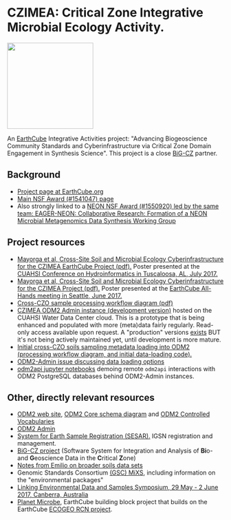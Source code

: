 # CZIMEA: Critical Zone Integrative Microbial Ecology Activity. 

<img src="https://www.earthcube.org/sites/default/files/doc-repository/logo_earthcube_no-subhead_horizontal.png" width=200 height=auto>


An [EarthCube](https://www.earthcube.org) Integrative Activities project: "Advancing Biogeoscience Community Standards and Cyberinfrastructure via Critical Zone Domain Engagement in Synthesis Science". This project is a close [BiG-CZ](http://bigcz.org) partner.

## Background
- [Project page at EarthCube.org](https://www.earthcube.org/group/advancing-biogeoscience-community-standards-cyberinfrastructure-critical-zone-domain-engagement-synthesis-science)
- [Main NSF Award (#1541047) page](https://www.nsf.gov/awardsearch/showAward?AWD_ID=1541047)
- Also strongly linked to a [NEON NSF Award (#1550920) led by the same team: EAGER-NEON: Collaborative Research: Formation of a NEON Microbial Metagenomics Data Synthesis Working Group](https://www.nsf.gov/awardsearch/showAward?AWD_ID=1550920)

## Project resources
- [Mayorga et al, Cross-Site Soil and Microbial Ecology Cyberinfrastructure for the CZIMEA EarthCube Project (pdf).](https://github.com/BiG-CZ/CZIMEA/blob/master/EMayorga_ECAHM2017_Poster.pdf) Poster presented at the [CUAHSI Conference on Hydroinformatics in Tuscaloosa, AL, July 2017.](https://www.cuahsi.org/community/cuahsi-science-meetings/)
- [Mayorga et al, Cross-Site Soil and Microbial Ecology Cyberinfrastructure for the CZIMEA Project (pdf).](https://drive.google.com/open?id=0B7vBlSZGFJKHZWlHQzV2YVB0MU0) Poster presented at the [EarthCube All-Hands meeting in Seattle, June 2017.](https://www.earthcube.org/2017-all-hands-meeting)
- [Cross-CZO sample processing workflow diagram (pdf)](https://drive.google.com/open?id=0B9NLnOiN5c1RUXIzbGNYVTNWMG8)
- [CZIMEA ODM2 Admin instance (development version)](http://dev-odm2admin.cuahsi.org/CZIMEA/) hosted on the CUAHSI Water Data Center cloud. This is a prototype that is being enhanced and populated with more (meta)data fairly regularly. Read-only access available upon request. A "production" versions [exists](http://odm2admin.cuahsi.org/CZIMEA/) BUT it's not being actively maintained yet, until development is more mature.
- [Initial cross-CZO soils sampling metadata loading into ODM2 (processing workflow diagram, and initial data-loading code).](dataloading)
- [ODM2-Admin issue discussing data loading options](https://github.com/ODM2/ODM2-Admin/issues/16)
- [odm2api jupyter notebooks](https://github.com/ODM2/ODM2API-ipython-notebooks) demoing remote `odm2api` interactions with ODM2 PostgreSQL databases behind ODM2-Admin instances.

## Other, directly relevant resources
- [ODM2 web site](http://www.odm2.org), [ODM2 Core schema diagram](http://odm2.github.io/ODM2/schemas/ODM2_Current/diagrams/ODM2Core.html) and [ODM2 Controlled Vocabularies](http://vocabulary.odm2.org)
- [ODM2 Admin](https://github.com/ODM2/ODM2-Admin)
- [System for Earth Sample Registration (SESAR).](http://www.geosamples.org/) IGSN registration and management.
- [BiG-CZ project](https://bigcz.org) (Software System for Integration and Analysis of **Bi**o- and **G**eoscience Data in the **C**ritical **Z**one) 
- [Notes from Emilio on broader soils data sets](GeneralSoilsData.md)
- Genomic Standards Consortium [(GSC) MiXS](http://gensc.org/mixs/), including information on the "environmental packages"
- [Linking Environmental Data and Samples Symposium, 29 May - 2 June 2017, Canberra, Australia](https://csiro-enviro-informatics.github.io/environmental-data-symposium-2017/)
- [Planet Microbe](http://www.planetmicrobe.org/), EarthCube building block project that builds on the EarthCube [ECOGEO RCN project](https://www.earthcube.org/group/ecogeo).
